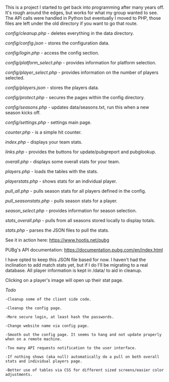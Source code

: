 This is a project I started to get back into programming after many years off. It's rough around the edges, but works for what my group wanted to see. The API calls were handled in Python but eventually I moved to PHP, those files are left under the old directory if you want to go that route.

*config/cleanup.php* - deletes everything in the data directory.

*config/config.json* - stores the configuration data.

*config/login.php* - access the config section.

*config/platform_select.php* - provides information for platform selection.

*config/player_select.php* - provides information on the number of players selected.

*config/players.json* - stores the players data.

*config/protect.php* - secures the pages within the config directory.

*config/seasons.php* - updates data/seasons.txt, run this when a new season kicks off.

*config/settings.php* - settings main page.

*counter.php* - is a simple hit counter.

*index.php* - displays your team stats.

*links.php* - provides the buttons for update/pubgreport and pubglookup.

*overall.php* - displays some overall stats for your team.

*players.php* - loads the tables with the stats.

*playerstats.php* - shows stats for an individual player.

*pull_all.php* - pulls season stats for all players defined in the config.

*pull_seasonstats.php* - pulls season stats for a player.

*season_select.php* - provides information for season selection.

*stats_overall.php* - pulls from all seasons stored locally to display totals.

*stats.php* - parses the JSON files to pull the stats.

See it in action here: https://www.hootis.net/pubg

PUBg's API documentation: https://documentation.pubg.com/en/index.html

I have opted to keep this JSON file based for now. I haven't had the inclination to add match stats yet, but if I do I'll be migrating to a real database. All player information is kept in /data/<playername> to aid in cleanup.

Clicking on a player's image will open up their stat page.


*Todo*

    -Cleanup some of the client side code.

    -Cleanup the config page.

    -More secure login, at least hash the passwords.

    -Change website name via config page.

    -Smooth out the config page. It seems to hang and not update properly when on a remote machine.

    -Too many API requests notification to the user interface.

    -If nothing shows (aka null) automatically do a pull on both overall stats and individual players page.

    -Better use of tables via CSS for different sized screens/easier color adjustments.
